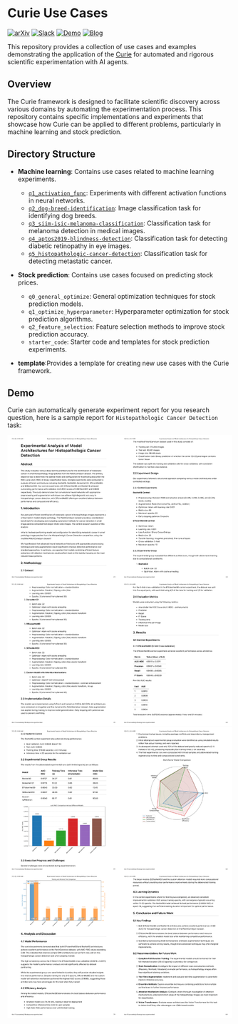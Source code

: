 # Curie Use Cases

[![arXiv](https://img.shields.io/badge/arXiv-2502.16069-b31b1b.svg)](https://arxiv.org/abs/2502.16069)
[![Slack](https://img.shields.io/badge/Slack-Join%20Community-4A154B?logo=slack)](https://join.slack.com/t/just-curieous/shared_invite/zt-313elxhhy-hpEK5r9kX9Xv1Pfxzt9CJQ)
[![Demo](https://img.shields.io/badge/Demo-Live-green)](http://44.202.70.8:5000/)
[![Blog](https://img.shields.io/badge/Blog-Read%20More-orange)](https://www.just-curieous.com/)

This repository provides a collection of use cases and examples demonstrating the application of the [Curie](https://github.com/Just-Curieous/Curie) for automated and rigorous scientific experimentation with AI agents.

## Overview

The Curie framework is designed to facilitate scientific discovery across various domains by automating the experimentation process. This repository contains specific implementations and experiments that showcase how Curie can be applied to different problems, particularly in machine learning and stock prediction.

## Directory Structure

- **Machine learning**: Contains use cases related to machine learning experiments.
  - [`q1_activation_func`](./machine_learning/q1_activation_func): Experiments with different activation functions in neural networks.
  - [`q2_dog-breed-identification`](./machine_learning/q2_dog-breed-identification): Image classification task for identifying dog breeds.
  - [`q3_siim-isic-melanoma-classification`](./machine_learning/q3_siim-isic-melanoma-classification): Classification task for melanoma detection in medical images.
  - [`q4_aptos2019-blindness-detection`](./machine_learning/q4_aptos2019-blindness-detection): Classification task for detecting diabetic retinopathy in eye images.
  - [`q5_histopathologic-cancer-detection`](./machine_learning/q5_histopathologic-cancer-detection): Classification task for detecting metastatic cancer.
- **Stock prediction**: Contains use cases focused on predicting stock prices.
  - `q0_general_optimize`: General optimization techniques for stock prediction models.
  - `q1_optimize_hyperparameter`: Hyperparameter optimization for stock prediction algorithms.
  - `q2_feature_selection`: Feature selection methods to improve stock prediction accuracy.
  - `starter_code`: Starter code and templates for stock prediction experiments.
  
- **template**:Provides a template for creating new use cases with the Curie framework.

## Demo
Curie can automatically generate experiment report for you research question, here is a sample report for `Histopathologic Cancer Detection` task:


![Experimental Analysis of Model Architectures for Histopathologic Cancer Detection 1](./machine_learning/q5_histopathologic-cancer-detection/Experimental%20Analysis%20of%20Model%20Architectures%20for%20Histopathologic%20Cancer%20Detection-1.png)
![Experimental Analysis of Model Architectures for Histopathologic Cancer Detection 2](./machine_learning/q5_histopathologic-cancer-detection/Experimental%20Analysis%20of%20Model%20Architectures%20for%20Histopathologic%20Cancer%20Detection-2.png)
